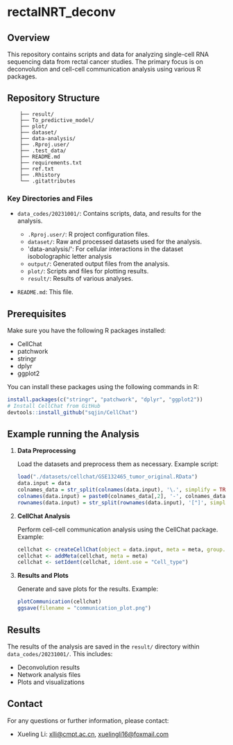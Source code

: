 
# rectalNRT_deconv

## Overview

This repository contains scripts and data for analyzing single-cell RNA sequencing data from rectal cancer studies. The primary focus is on deconvolution and cell-cell communication analysis using various R packages.

## Repository Structure

```
    ├── result/
    ├── To_predictive_model/
    ├── plot/
    ├── dataset/
    ├── data-analysis/
    ├── .Rproj.user/
    ├── .test_data/
    ├── README.md
    ├── requirements.txt
    ├── ref.txt
    ├── .Rhistory
    └── .gitattributes
```

### Key Directories and Files

- `data_codes/20231001/`: Contains scripts, data, and results for the analysis.
  - `.Rproj.user/`: R project configuration files.
  - `dataset/`: Raw and processed datasets used for the analysis.
  - 'data-analysis/': For cellular interactions in the dataset isobolographic letter analysis
  - `output/`: Generated output files from the analysis.
  - `plot/`: Scripts and files for plotting results.
  - `result/`: Results of various analyses.

- `README.md`: This file.

## Prerequisites

Make sure you have the following R packages installed:
- CellChat
- patchwork
- stringr
- dplyr
- ggplot2

You can install these packages using the following commands in R:
```R
install.packages(c("stringr", "patchwork", "dplyr", "ggplot2"))
# Install CellChat from GitHub
devtools::install_github("sqjin/CellChat")
```

## Example running the Analysis

1. **Data Preprocessing**

   Load the datasets and preprocess them as necessary. Example script:
   ```R
   load("./datasets/cellchat/GSE132465_tumor_original.RData")
   data.input = data
   colnames_data = str_split(colnames(data.input), '\.', simplify = TRUE)
   colnames(data.input) = paste0(colnames_data[,2], '-', colnames_data[,3])
   rownames(data.input) = str_split(rownames(data.input), '["]', simplify = TRUE)[,2]
   ```

2. **CellChat Analysis**

   Perform cell-cell communication analysis using the CellChat package. Example:
   ```R
   cellchat <- createCellChat(object = data.input, meta = meta, group.by = "Cell_type")
   cellchat <- addMeta(cellchat, meta = meta)
   cellchat <- setIdent(cellchat, ident.use = "Cell_type")
   ```

3. **Results and Plots**

   Generate and save plots for the results. Example:
   ```R
   plotCommunication(cellchat)
   ggsave(filename = "communication_plot.png")
   ```

## Results

The results of the analysis are saved in the `result/` directory within `data_codes/20231001/`. This includes:
- Deconvolution results
- Network analysis files
- Plots and visualizations

## Contact

For any questions or further information, please contact:
- Xueling Li: xlli@cmpt.ac.cn, xuelingli16@foxmail.com
